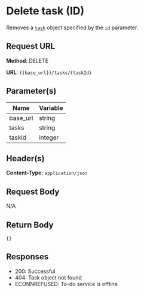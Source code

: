 # Delete task (ID)

Removes a [`task`](task.md) object specified by the `id` parameter.

## Request URL

**Method**: DELETE

**URL**: `{{base_url}}/tasks/{taskId}`

## Parameter(s)

| Name | Variable |
| ---- | ---------|
| base_url | string |
| tasks | string |
| taskId | integer |

## Header(s)

**Content-Type:** `application/json`

## Request Body

N/A

## Return Body

`
{}
`

## Responses
* 200: Successful
* 404: Task object not found
* ECONNREFUSED: To-do service is offline
